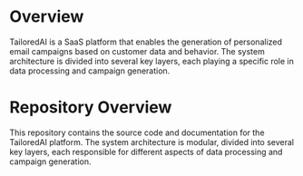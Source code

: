 # Overview 
TailoredAI is a SaaS platform that enables the generation of personalized email campaigns based on customer data and behavior. The system architecture is divided into several key layers, each playing a specific role in data processing and campaign generation.

# Repository Overview
This repository contains the source code and documentation for the TailoredAI platform. The system architecture is modular, divided into several key layers, each responsible for different aspects of data processing and campaign generation.


